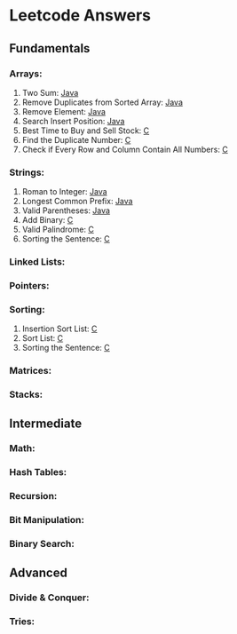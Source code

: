 # Leetcode Answers

## Fundamentals
### Arrays:
1. Two Sum: [Java](Java/leetcode-1.java)
2. Remove Duplicates from Sorted Array: [Java](Java/leetcode-26.java)
3. Remove Element: [Java](Java/leetcode-27.java)
4. Search Insert Position: [Java](Java/leetcode-35.java)
5. Best Time to Buy and Sell Stock: [C](C/leetcode-121.c)
6. Find the Duplicate Number: [C](C/leetcode-287.c)
7. Check if Every Row and Column Contain All Numbers: [C](C/leetcode-2133.c)

### Strings:
1. Roman to Integer: [Java](Java/leetcode-13.java)
2. Longest Common Prefix: [Java](Java/leetcode-14.java)
3. Valid Parentheses: [Java](Java/leetcode-20.java)
4. Add Binary: [C](C/leetcode-67.c)
5. Valid Palindrome: [C](C/leetcode-125.c)
6. Sorting the Sentence: [C](C/leetcode-1859.c)

### Linked Lists:

### Pointers:

### Sorting:
1. Insertion Sort List: [C](C/leetcode-147.c)
2. Sort List: [C](C/leetcode-148.c)
3. Sorting the Sentence: [C](C/leetcode-1859.c)

### Matrices:

### Stacks:


## Intermediate
### Math:

### Hash Tables:

### Recursion:

### Bit Manipulation:

### Binary Search:


## Advanced
### Divide & Conquer:

### Tries:


